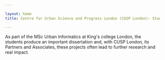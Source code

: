 ```yaml
---

layout: home
title: Centre for Urban Science and Progress London (CUSP London)- Student Projects

---
```


As part of the MSc Urban Informatics at King's college London, the students produce an important dissertation and, with CUSP London, its Partners and Associates, these projects often lead to further research and real impact.
